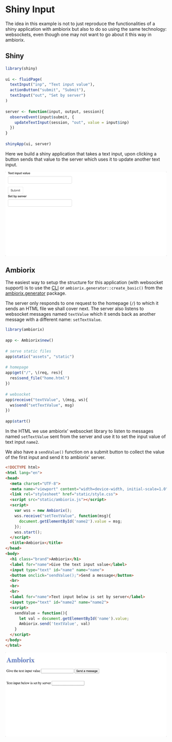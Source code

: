 # Shiny Input

The idea in this example is not to just reproduce the functionalities of a shiny application with ambiorix but also to do so using the same technology: websockets, even though one may not want to go about it this way in ambiorix.

## Shiny

```r
library(shiny)

ui <- fluidPage(
  textInput("inp", "Text input value"),
  actionButton("submit", "Submit"),
  textInput("out", "Set by server")
)

server <- function(input, output, session){
  observeEvent(input$submit, {
    updateTextInput(session, "out", value = input$inp)
  })
}

shinyApp(ui, server)
```

Here we build a shiny application that takes a text input, upon clicking a button sends that value to the server which uses it to update another text input.

![](../_assets/shiny-input.gif)

## Ambiorix

The easiest way to setup the structure for this application (with websocket support) is to use the [CLI](https://github.com/JohnCoene/ambiorix-cli) or `ambiorix.generator::create_basic()` from the [ambiorix.generator](https://github.com/JohnCoene/ambiorix.generator) package.

The server only responds to one request to the homepage (`/`) to which it sends an HTML file we shall cover next. The server also listens to websocket messages named `textValue` which it sends back as another message with a different name: `setTextValue`.

```r
library(ambiorix)

app <- Ambiorix$new()

# serve static files
app$static("assets", "static")

# homepage
app$get("/", \(req, res){
  res$send_file("home.html")
})

# websocket 
app$receive("textValue", \(msg, ws){
  ws$send("setTextValue", msg)
})

app$start()
```

In the HTML we use ambiorix' websocket library to listen to messages named `setTextValue` sent from the server and use it to set the input value of text input `name2`.

We also have a `sendValue()` function on a submit button to collect the value of the first input and send it to ambiorix' server.

```html
<!DOCTYPE html>
<html lang="en">
<head>
  <meta charset="UTF-8">
  <meta name="viewport" content="width=device-width, initial-scale=1.0">
  <link rel="stylesheet" href="static/style.css">
  <script src="static/ambiorix.js"></script>
  <script>
    var wss = new Ambiorix();
    wss.receive("setTextValue", function(msg){
      document.getElementById('name2').value = msg;
    });
    wss.start();
  </script>
  <title>Ambiorix</title>
</head>
<body>
  <h1 class="brand">Ambiorix</h1>
  <label for="name">Give the text input value</label>
  <input type="text" id="name" name="name">
  <button onclick="sendValue();">Send a message</button>
  <br>
  <br>
  <br>
  <label for="name">Text input below is set by server</label>
  <input type="text" id="name2" name="name2">
  <script>
    sendValue = function(){
      let val = document.getElementById('name').value;
      Ambiorix.send('textValue', val)
    }
  </script>
</body>
</html>
```

![](../_assets/ambiorix-input.gif)
